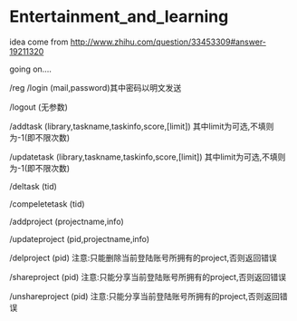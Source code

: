 # Entertainment_and_learning

idea come from http://www.zhihu.com/question/33453309#answer-19211320

going on....


/reg /login
(mail,password)其中密码以明文发送

/logout
(无参数)

/addtask
(library,taskname,taskinfo,score,[limit])
其中limit为可选,不填则为-1(即不限次数)

/updatetask
(library,taskname,taskinfo,score,[limit])
其中limit为可选,不填则为-1(即不限次数)

/deltask
(tid)

/compeletetask
(tid)

/addproject
(projectname,info)

/updateproject
(pid,projectname,info)

/delproject
(pid)
注意:只能删除当前登陆账号所拥有的project,否则返回错误

/shareproject
(pid)
注意:只能分享当前登陆账号所拥有的project,否则返回错误

/unshareproject
(pid)
注意:只能分享当前登陆账号所拥有的project,否则返回错误
